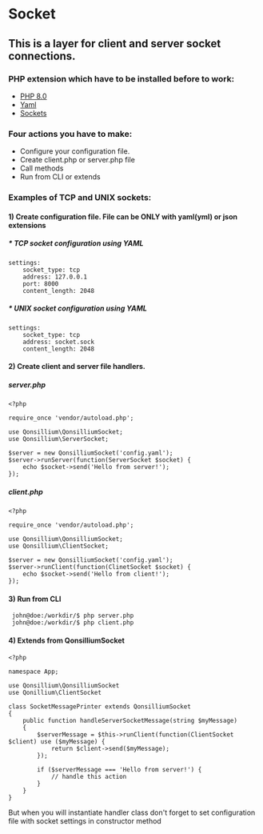 
# Socket

## This is a layer for client and server socket connections.

### PHP extension which have to be installed before to work:
* [PHP 8.0](https://www.php.net/downloads)
* [Yaml](https://www.php.net/manual/en/book.yaml.php)
* [Sockets](https://www.php.net/manual/en/book.sockets.php)

### Four actions you have to make:
* Configure your configuration file.
* Create client.php or server.php file
* Call methods
* Run from CLI or extends

### Examples of TCP and UNIX sockets:

#### 1) Create configuration file. File can be **ONLY** with yaml(yml) or json extensions

##### * TCP socket configuration using YAML
```
settings:
    socket_type: tcp
    address: 127.0.0.1
    port: 8000
    content_length: 2048
```

##### * UNIX socket configuration using YAML
```
settings:
    socket_type: tcp
    address: socket.sock
    content_length: 2048
```

#### 2) Create client and server file handlers.

##### server.php
```
<?php

require_once 'vendor/autoload.php';

use Qonsillium\QonsilliumSocket;
use Qonsillium\ServerSocket;

$server = new QonsilliumSocket('config.yaml');
$server->runServer(function(ServerSocket $socket) {
    echo $socket->send('Hello from server!');
});
```

##### client.php
```
<?php

require_once 'vendor/autoload.php';

use Qonsillium\QonsilliumSocket;
use Qonsillium\ClientSocket;

$server = new QonsilliumSocket('config.yaml');
$server->runClient(function(ClinetSocket $socket) {
    echo $socket->send('Hello from client!');
});
```

#### 3) Run from CLI
```
 john@doe:/workdir/$ php server.php
 john@doe:/workdir/$ php client.php
```

#### 4) Extends from QonsilliumSocket
```
<?php 

namespace App;

use Qonsillium\QonsilliumSocket
use Qonillium\ClientSocket

class SocketMessagePrinter extends QonsilliumSocket
{
    public function handleServerSocketMessage(string $myMessage)
    {
        $serverMessage = $this->runClient(function(ClientSocket $client) use ($myMessage) {
            return $client->send($myMessage);
        });

        if ($serverMessage === 'Hello from server!') {
            // handle this action
        }
    }
}
```

But when you will instantiate handler class don't forget to set configuration file with socket settings in constructor method

